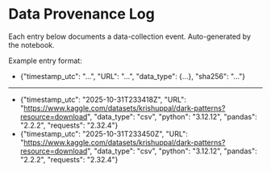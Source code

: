 # Data Provenance Log
Each entry below documents a data-collection event.
Auto-generated by the notebook.

Example entry format:
- {"timestamp_utc": "...", "URL": "...", "data_type": {...}, "sha256": "..."}

---

- {"timestamp_utc": "2025-10-31T233418Z", "URL": "https://www.kaggle.com/datasets/krishuppal/dark-patterns?resource=download", "data_type": "csv", "python": "3.12.12", "pandas": "2.2.2", "requests": "2.32.4"}
- {"timestamp_utc": "2025-10-31T233450Z", "URL": "https://www.kaggle.com/datasets/krishuppal/dark-patterns?resource=download", "data_type": "csv", "python": "3.12.12", "pandas": "2.2.2", "requests": "2.32.4"}